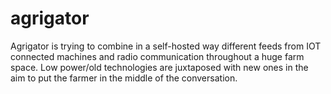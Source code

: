 # agrigator
Agrigator is trying to combine in a self-hosted way different feeds from IOT connected machines and radio communication throughout a huge farm space. Low power/old technologies are juxtaposed with new ones in the aim to put the farmer in the middle of the conversation.
